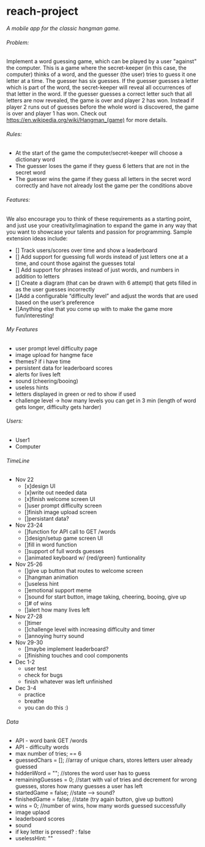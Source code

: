 # reach-project

_A mobile app for the classic hangman game._

###### Problem:

Implement a word guessing game, which can be played by a user "against" the computer. This is a game where the secret-keeper (in this case, the computer) thinks of a word, and the guesser (the user) tries to guess it one letter at a time. The guesser has six guesses. If the guesser guesses a letter which is part of the word, the secret-keeper will reveal all occurrences of that letter in the word. If the guesser guesses a correct letter such that all letters are now revealed, the game is over and player 2 has won. Instead if player 2 runs out of guesses before the whole word is discovered, the game is over and player 1 has won. Check out https://en.wikipedia.org/wiki/Hangman_(game) for more details.

###### Rules:

- At the start of the game the computer/secret-keeper will choose a dictionary word
- The guesser loses the game if they guess 6 letters that are not in the secret word
- The guesser wins the game if they guess all letters in the secret word correctly and have not already lost the game per the conditions above

###### Features: 

We also encourage you to think of these requirements as a starting point, and just use your creativity/imagination to expand the game in any way that you want to showcase your talents and passion for programming. Sample extension ideas include:

- [] Track users/scores over time and show a leaderboard
- [] Add support for guessing full words instead of just letters one at a time, and count those against the guesses total
- [] Add support for phrases instead of just words, and numbers in addition to letters
- [] Create a diagram (that can be drawn with 6 attempt) that gets filled in as the user guesses incorrectly
- []Add a configurable “difficulty level” and adjust the words that are used based on the user’s preference
- []Anything else that you come up with to make the game more fun/interesting!

###### My Features
- user prompt level difficulty page
- image upload for hangme face
- themes? if i have time
- persistent data for leaderboard scores
- alerts for lives left
- sound (cheering/booing)
- useless hints
- letters displayed in green or red to show if used
- challenge level -> how many levels you can get in 3 min (length of word gets longer, difficulty gets harder)

###### Users:
- User1
- Computer

###### TimeLine
- Nov 22
    - [x]design UI
    - [x]write out needed data
    - [x]finish welcome screen UI
    - []user prompt difficulty screen
    - []finish image upload screen
    - []persistant data?
- Nov 23-24
    - []function for API call to GET /words 
    - []design/setup game screen UI
    - []fill in word function
    - []support of full words guesses
    - []animated keyboard w/ {red/green} funtionality
- Nov 25-26
    - []give up button that routes to welcome screen
    - []hangman animation
    - []useless hint
    - []emotional support meme
    - []sound for start button, image taking, cheering, booing, give up
    - []# of wins
    - []alert how many lives left
- Nov 27-28
    - []timer
    - []challenge level with increasing difficulty and timer
    - []annoying hurry sound
- Nov 29-30 
    - []maybe implement leaderboard?
    - []finishing touches and cool components
- Dec 1-2
    - user test
    - check for bugs
    - finish whatever was left unfinished
- Dec 3-4 
    - practice
    - breathe
    - you can do this :) 

###### Data
- API - word bank GET /words
- API - difficulty words
- max number of tries; == 6
- guessedChars = []; //array of unique chars, stores letters user already guessed
- hiddenWord = ""; //stores the word user has to guess
- remainingGuesses = 0; //start with val of tries and decrement for wrong guesses, stores how many guesses a user has left
- startedGame = false; //state --> sound? 
- finishedGame = false; //state (try again button, give up button)
- wins = 0; //number of wins, how many words guessed successfully
- image uplaod 
- leaderboard scores
- sound
- if key letter is pressed? : false
- uselessHint: ""

